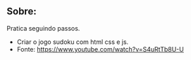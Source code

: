 ## Sobre:

Pratica seguindo passos.
- Criar o jogo sudoku com html css e js.
- Fonte: https://www.youtube.com/watch?v=S4uRtTb8U-U